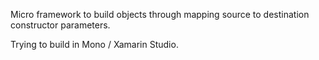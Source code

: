 Micro framework to build objects through mapping source to destination constructor parameters.

Trying to build in Mono / Xamarin Studio.
